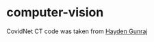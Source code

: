 # computer-vision

CovidNet CT code was taken from [Hayden Gunraj](https://github.com/haydengunraj/COVIDNet-CT)
